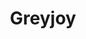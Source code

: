 ---
title: Greyjoy
slug: greyjoy
github_link: https://github.com/rezajatnika/greyjoy
demo_preview: http://reza.re
demo_screenshot: 
description: minimalistic theme, single column
---